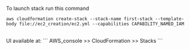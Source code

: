 To launch stack run this command
```
aws cloudformation create-stack --stack-name first-stack --template-body file://ec2_creation/ec2.yml --capabilities CAPABILITY_NAMED_IAM
```
<br>
UI available at:
```
AWS_console >> CloudFormation >> Stacks
```
